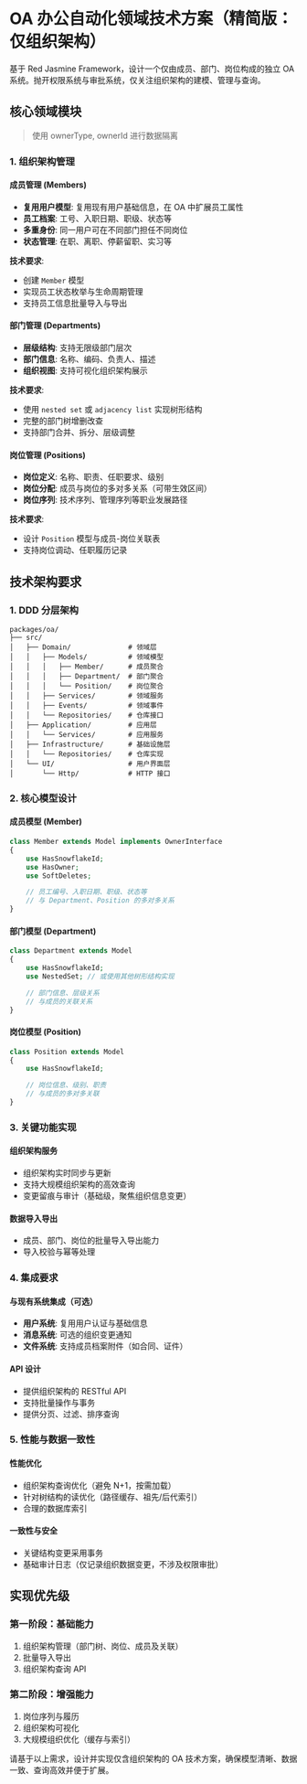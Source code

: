 # OA 办公自动化领域技术方案（精简版：仅组织架构）

基于 Red Jasmine Framework，设计一个仅由成员、部门、岗位构成的独立 OA 系统。抛开权限系统与审批系统，仅关注组织架构的建模、管理与查询。

## 核心领域模块
> 使用 ownerType, ownerId 进行数据隔离

### 1. 组织架构管理

#### 成员管理 (Members)
- **复用用户模型**: 复用现有用户基础信息，在 OA 中扩展员工属性
- **员工档案**: 工号、入职日期、职级、状态等
- **多重身份**: 同一用户可在不同部门担任不同岗位
- **状态管理**: 在职、离职、停薪留职、实习等

**技术要求**:
- 创建 `Member` 模型
- 实现员工状态枚举与生命周期管理
- 支持员工信息批量导入与导出

#### 部门管理 (Departments)
- **层级结构**: 支持无限级部门层次
- **部门信息**: 名称、编码、负责人、描述
- **组织视图**: 支持可视化组织架构展示

**技术要求**:
- 使用 `nested set` 或 `adjacency list` 实现树形结构
- 完整的部门树增删改查
- 支持部门合并、拆分、层级调整

#### 岗位管理 (Positions)
- **岗位定义**: 名称、职责、任职要求、级别
- **岗位分配**: 成员与岗位的多对多关系（可带生效区间）
- **岗位序列**: 技术序列、管理序列等职业发展路径

**技术要求**:
- 设计 `Position` 模型与成员-岗位关联表
- 支持岗位调动、任职履历记录

## 技术架构要求

### 1. DDD 分层架构
```
packages/oa/
├── src/
│   ├── Domain/              # 领域层
│   │   ├── Models/          # 领域模型
│   │   │   ├── Member/      # 成员聚合
│   │   │   ├── Department/  # 部门聚合
│   │   │   └── Position/    # 岗位聚合
│   │   ├── Services/        # 领域服务
│   │   ├── Events/          # 领域事件
│   │   └── Repositories/    # 仓库接口
│   ├── Application/         # 应用层
│   │   └── Services/        # 应用服务
│   ├── Infrastructure/      # 基础设施层
│   │   └── Repositories/    # 仓库实现
│   └── UI/                  # 用户界面层
│       └── Http/            # HTTP 接口
```

### 2. 核心模型设计

#### 成员模型 (Member)
```php
class Member extends Model implements OwnerInterface
{
    use HasSnowflakeId;
    use HasOwner;
    use SoftDeletes;

    // 员工编号、入职日期、职级、状态等
    // 与 Department、Position 的多对多关系
}
```

#### 部门模型 (Department)
```php
class Department extends Model
{
    use HasSnowflakeId;
    use NestedSet; // 或使用其他树形结构实现

    // 部门信息、层级关系
    // 与成员的关联关系
}
```

#### 岗位模型 (Position)
```php
class Position extends Model
{
    use HasSnowflakeId;

    // 岗位信息、级别、职责
    // 与成员的多对多关联
}
```

### 3. 关键功能实现

#### 组织架构服务
- 组织架构实时同步与更新
- 支持大规模组织架构的高效查询
- 变更留痕与审计（基础级，聚焦组织信息变更）

#### 数据导入导出
- 成员、部门、岗位的批量导入导出能力
- 导入校验与幂等处理

### 4. 集成要求

#### 与现有系统集成（可选）
- **用户系统**: 复用用户认证与基础信息
- **消息系统**: 可选的组织变更通知
- **文件系统**: 支持成员档案附件（如合同、证件）

#### API 设计
- 提供组织架构的 RESTful API
- 支持批量操作与事务
- 提供分页、过滤、排序查询

### 5. 性能与数据一致性

#### 性能优化
- 组织架构查询优化（避免 N+1，按需加载）
- 针对树结构的读优化（路径缓存、祖先/后代索引）
- 合理的数据库索引

#### 一致性与安全
- 关键结构变更采用事务
- 基础审计日志（仅记录组织数据变更，不涉及权限审批）

## 实现优先级

### 第一阶段：基础能力
1. 组织架构管理（部门树、岗位、成员及关联）
2. 批量导入导出
3. 组织架构查询 API

### 第二阶段：增强能力
1. 岗位序列与履历
2. 组织架构可视化
3. 大规模组织优化（缓存与索引）

请基于以上需求，设计并实现仅含组织架构的 OA 技术方案，确保模型清晰、数据一致、查询高效并便于扩展。
